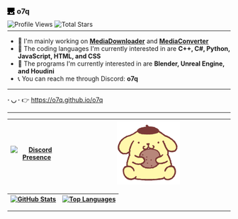 ### <img src="assets/images/icon.png" style="margin-bottom: -0.15rem; margin-right: 1px;"> **o7q**

<p style="margin-top: -5px;"></p>

![Profile Views](https://komarev.com/ghpvc/?username=o7q&style=flat&color=blueviolet&label=Profile+Views)
![Total Stars](https://img.shields.io/github/stars/o7q?logo=github&label=Total%20Stars&color=%23FAEE46)

<p style="margin-top: -8px;"></p>

---

- 🧼 I'm mainly working on [**MediaDownloader**](https://github.com/o7q/MediaDownloader) and [**MediaConverter**](https://github.com/o7q/MediaConverter)
- 🤖 The coding languages I'm currently interested in are **C++, C#, Python, JavaScript, HTML, and CSS**
- 🎨 The programs I'm currently interested in are **Blender, Unreal Engine, and Houdini**
- 📞 You can reach me through Discord: **o7q**

---

**· ◡ ·** 👉 https://o7q.github.io/o7q

---

[![**Discord Presence**](https://lanyard.cnrad.dev/api/307269599680790528?bg=170F0C)](https://discord.gg/n8jSSSB) | <img src="assets/images/pompompurin.gif" style="width: 40%">
|-|-|

[![**GitHub Stats**](https://readme-stats.clckblog.space/api?username=o7q&theme=date_night&show_icons=true&count_private=true)](https://skyline.github.com/o7q/2023) | [![**Top Languages**](https://readme-stats.clckblog.space/api/top-langs/?username=o7q&theme=date_night&layout=compact&langs_count=10)](https://github.com/o7q?tab=repositories)
|-|-|

---